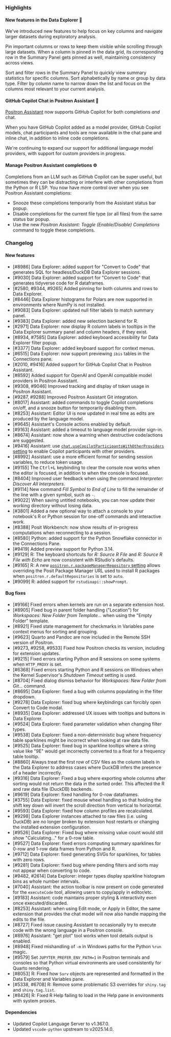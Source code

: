 ### Highlights

#### New features in the Data Explorer 🌟

We've introduced new features to help focus on key columns and navigate larger datasets during exploratory analysis.

Pin important columns or rows to keep them visible while scrolling through large datasets. When a column is pinned in the data grid, its corresponding row in the Summary Panel gets pinned as well, maintaining consistency across views.

Sort and filter rows in the Summary Panel to quickly view summary statistics for specific columns. Sort alphabetically by name or group by data type. Filter by column name to narrow down the list and focus on the columns most relevant to your current analysis.

#### GitHub Copilot Chat in Positron Assistant 🤖

[Positron Assistant](https://positron.posit.co/assistant) now supports GitHub Copilot for both completions _and_ chat.

When you have GitHub Copilot added as a model provider, GitHub Copilot models, chat participants and tools are now available in the chat pane and inline chat, in addition to inline code completions.

We're continuing to expand our support for additional language model providers, with support for custom providers in progress.

#### Manage Positron Assistant completions ⚙️

Completions from an LLM such as GitHub Copilot can be super useful, but sometimes they can be distracting or interfere with other completions from the Python or R LSP. You now have more control over when you see Positron Assistant completions:

- Snooze these completions temporarily from the Assistant status bar popup.
- Disable completions for the current file type (or all files) from the same status bar popup.
- Use the new _Positron Assistant: Toggle (Enable/Disable) Completions_ command to toggle these completions.

<div id="checkbox"></div>

### Changelog

#### New features

- [#8986] Data Explorer: added support for "Convert to Code" that generates SQL for headless/DuckDB Data Explorer sessions.
- [#9030] Data Explorer: added support for "Convert to Code" that generates tidyverse code for R dataframes.
- [#2580, #9344, #9265] Added pinning for both columns and rows to Data Explorer.
- [#8446] Data Explorer histograms for Polars are now supported in environments where NumPy is not installed.
- [#9083] Data Explorer: updated null filter labels to match summary panel.
- [#9383] Data Explorer: added new selection backend for R.
- [#2971] Data Explorer: now display R column labels in tooltips in the Data Explorer summary panel and column headers, if they exist.
- [#8934, #7585] Data Explorer: added keyboard accessibility for Data Explorer filter popup.
- [#3377] Data Explorer: added keyboard support for context menus.
- [#6515] Data Explorer: now support previewing `ibis` tables in the Connections pane.
- [#2010, #9416] Added support for GitHub Copilot Chat in Positron Assistant.
- [#8592] Added support for OpenAI and OpenAI compatible model providers in Positron Assistant.
- [#9308, #9046] Improved tracking and display of token usage in Positron Assistant.
- [#9287, #9288] Improved Positron Assistant Git integration.
- [#8017] Assistant: added commands to toggle Copilot completions on/off, and a snooze button for temporarily disabling them.
- [#8253] Assistant: Editor UI is now updated in real time as edits are produced by the language model.
- [#9645] Assistant's Console actions enabled by default.
- [#9163] Assistant: added a timeout to language model provider sign-in.
- [#8674] Assistant: now show a warning when destructive code/actions are suggested.
- [#9416] Assistant: use [`chat.useCopilotParticipantsWithOtherProviders` setting](positron://settings/chat.useCopilotParticipantsWithOtherProviders) to enable Copilot participants with other providers.
- [#8992] Assistant: use a more efficient format for sending session variables, to reduce token usage.
- [#9155] The <kbd>Ctrl+L</kbd> keybinding to clear the console now works when the editor is focused, in addition to when the console is focused.
- [#8404] Improved user feedback when using the command _Interpreter: Discover All Interpreters_.
- [#9114] New command _Fill Symbol to End of Line_ to fill the remainder of the line with a given symbol, such as `-`.
- [#9022] When saving untitled notebooks, you can now update their working directory without losing data.
- [#3801] Added a new optional way to attach a console to your notebook's R or Python session for one-off commands and interactive work.
- [#8388] Posit Workbench: now show results of in-progress computations when reconnecting to a session.
- [#8580] Python: added support for the Python Snowflake connector in the Connections Pane.
- [#9419] Added preview support for Python 3.14.
- [#9129] R: The keyboard shortcuts for _R: Source R File_ and _R: Source R File with Echo_ are now consistent with RStudio's defaults.
- [#9165] R: A new [`positron.r.packageManagerRepository` setting](positron://settings/positron.r.packageManagerRepository) allows overriding the Posit Package Manager URL used to install R packages when `positron.r.defaultRepositories` is set to `auto`.
- [#9099] R: added support for `rstudioapi::showPrompt`.

#### Bug fixes

- [#9166] Fixed errors when kernels are run on a separate extension host.
- [#8905] Fixed bug in parent folder handling ("Location") for _Workspaces: New Folder from Template..._ when using the "Empty Folder" template.
- [#8921] Fixed state management for checkmarks in Variables pane context menus for sorting and grouping.
- [#9623] Quarto and Pandoc are now included in the Remote SSH version of Positron.
- [#9273, #9258, #9533] Fixed how Positron checks its version, including for extension updates.
- [#9215] Fixed errors starting Python and R sessions on some systems when `HTTP_PROXY` is set.
- [#6368] Fixed errors starting Python and R sessions on Windows when the Kernel Supervisor's _Shutdown Timeout_ setting is used.
- [#8704] Fixed dialog dismiss behavior for _Workspaces: New Folder from Git..._ command.
- [#8695] Data Explorer: fixed a bug with columns populating in the filter dropdown.
- [#9278] Data Explorer: fixed bug where keybindings can forcibly open Convert to Code modal.
- [#8935] Data Explorer: addressed UX issues with tooltips and buttons in Data Explorer.
- [#9524] Data Explorer: fixed parameter validation when changing filter types.
- [#9538] Data Explorer: fixed a non-deterministic bug where frequency table sparklines might be incorrect when looking at raw data file.
- [#9525] Data Explorer: fixed bug in sparkline tooltips where a string value like "9E" would get incorrectly converted to a float for a frequency table tooltip.
- [#8860] Always treat the first row of CSV files as the column labels in the Data Explorer to address cases where DuckDB infers the presence of a header incorrectly.
- [#9316] Data Explorer: Fixed a bug where exporting whole columns after sorting would not return the data in the sorted order. This affected the R and raw data file (DuckDB) backends.
- [#9619] Data Explorer: fixed handling for 0-row dataframes.
- [#3755] Data Explorer: fixed mouse wheel handling so that holding the shift key down will invert the scroll direction from vertical to horizontal.
- [#9593] Data Explorer: fixed how column profiles are recalculated.
- [#9298] Data Explorer instances attached to raw files (i.e. using DuckDB) are no longer broken by extension host restarts or changing the installed extension configuration.
- [#9526] Data Explorer: Fixed bug where missing value count would still show "Calculating..." for a 0-row table.
- [#9527] Data Explorer: fixed errors computing summary sparklines for 0-row and 1-row data frames from Python and R.
- [#9712] Data Explorer: fixed generating SVGs for sparklines, for tables with zero rows.
- [#9281] Data Explorer: fixed bug where pending filters and sorts may not appear when converting to code.
- [#9482, #2614] Data Explorer: integer types display sparkline histogram bins as whole number intervals.
- [#7040] Assistant: the action toolbar is now present on code generated for the `executeCode` tool, allowing users to copy/apply in editor/etc.
- [#9183] Assistant: code maintains proper styling & interactivity even once executed/discarded.
- [#8253] Assistant: when using Edit mode, or Apply in Editor, the same extension that provides the chat model will now also handle mapping the edits to the file.
- [#8727] Fixed issue causing Assistant to occasionally try to execute code with the wrong language in a Positron console.
- [#8976] Assistant: "get plot" tool works when tool details output is enabled.
- [#8948] Fixed mishandling of `-m` in Windows paths for the Python `%run` magic.
- [#9579] Set `JUPYTER_PREFER_ENV_PATH=1` in Positron terminals and consoles so that Python virtual environments are used consistently for Quarto rendering.
- [#8053] R: Fixed how `Surv` objects are represented and formatted in the Data Explorer and Variables pane.
- [#5338, #6708] R: Remove some problematic S3 overrides for `shiny.tag` and `shiny.tag.list`.
- [#8426] R: Fixed R Help failing to load in the Help pane in environments with system proxies.

#### Dependencies

- Updated Copilot Language Server to v1.367.0.
- Updated `vscode-python` upstream to v2025.14.0.